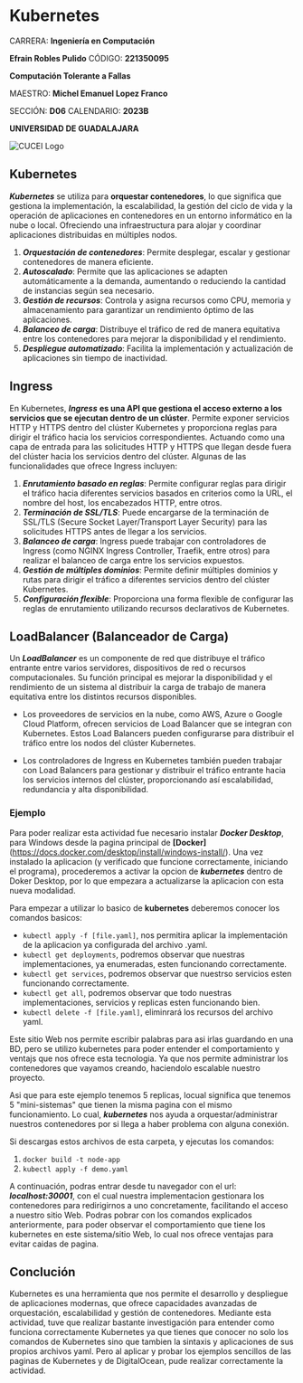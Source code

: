 # Kubernetes

CARRERA: **Ingeniería en Computación**

**Efrain Robles Pulido** CÓDIGO: **221350095**

**Computación Tolerante a Fallas**

MAESTRO: **Michel Emanuel Lopez Franco**

SECCIÓN: **D06**    CALENDARIO: **2023B**

**UNIVERSIDAD DE GUADALAJARA**

![CUCEI Logo](https://static.wixstatic.com/media/689543_e867e5de31ce49e7a2c28f84eb1bacf8~mv2.png/v1/fill/w_560,h_150,al_c,q_85,usm_0.66_1.00_0.01,enc_auto/logoudggris.png)

## Kubernetes
***Kubernetes*** se utiliza para **orquestar contenedores**, lo que significa que gestiona la implementación, la escalabilidad, la gestión del ciclo de vida y la operación de aplicaciones en contenedores en un entorno informático en la nube o local. Ofreciendo una infraestructura para alojar y coordinar aplicaciones distribuidas en múltiples nodos.

1. ***Orquestación de contenedores***: Permite desplegar, escalar y gestionar contenedores de manera eficiente.
1. ***Autoscalado***: Permite que las aplicaciones se adapten automáticamente a la demanda, aumentando o reduciendo la cantidad de instancias según sea necesario.
1. ***Gestión de recursos***: Controla y asigna recursos como CPU, memoria y almacenamiento para garantizar un rendimiento óptimo de las aplicaciones.
1. ***Balanceo de carga***: Distribuye el tráfico de red de manera equitativa entre los contenedores para mejorar la disponibilidad y el rendimiento.
1. ***Despliegue automatizado***: Facilita la implementación y actualización de aplicaciones sin tiempo de inactividad.

## Ingress
En Kubernetes, ***Ingress*** **es una API que gestiona el acceso externo a los servicios que se ejecutan dentro de un clúster**. Permite exponer servicios HTTP y HTTPS dentro del clúster Kubernetes y proporciona reglas para dirigir el tráfico hacia los servicios correspondientes. Actuando como una capa de entrada para las solicitudes HTTP y HTTPS que llegan desde fuera del clúster hacia los servicios dentro del clúster. Algunas de las funcionalidades que ofrece Ingress incluyen:

1. ***Enrutamiento basado en reglas***: Permite configurar reglas para dirigir el tráfico hacia diferentes servicios basados en criterios como la URL, el nombre del host, los encabezados HTTP, entre otros.
1. ***Terminación de SSL/TLS***: Puede encargarse de la terminación de SSL/TLS (Secure Socket Layer/Transport Layer Security) para las solicitudes HTTPS antes de llegar a los servicios.
1. ***Balanceo de carga***: Ingress puede trabajar con controladores de Ingress (como NGINX Ingress Controller, Traefik, entre otros) para realizar el balanceo de carga entre los servicios expuestos.
1. ***Gestión de múltiples dominios***: Permite definir múltiples dominios y rutas para dirigir el tráfico a diferentes servicios dentro del clúster Kubernetes.
1. ***Configuración flexible***: Proporciona una forma flexible de configurar las reglas de enrutamiento utilizando recursos declarativos de Kubernetes.

## LoadBalancer (Balanceador de Carga)
Un ***LoadBalancer***  es un componente de red que distribuye el tráfico entrante entre varios servidores, dispositivos de red o recursos computacionales. Su función principal es mejorar la disponibilidad y el rendimiento de un sistema al distribuir la carga de trabajo de manera equitativa entre los distintos recursos disponibles.

- Los proveedores de servicios en la nube, como AWS, Azure o Google Cloud Platform, ofrecen servicios de Load Balancer que se integran con Kubernetes. Estos Load Balancers pueden configurarse para distribuir el tráfico entre los nodos del clúster Kubernetes.

- Los controladores de Ingress en Kubernetes también pueden trabajar con Load Balancers para gestionar y distribuir el tráfico entrante hacia los servicios internos del clúster, proporcionando así escalabilidad, redundancia y alta disponibilidad.

### Ejemplo

Para poder realizar esta actividad fue necesario instalar ***Docker Desktop***, para Windows desde la pagina principal de **[Docker]**(https://docs.docker.com/desktop/install/windows-install/).
Una vez instalado la aplicacion (y verificado que funcione correctamente, iniciando el programa), procederemos a activar la opcion de ***kubernetes*** dentro de Doker Desktop, por lo que empezara a actualizarse la aplicacion con esta nueva modalidad.

Para empezar a utilizar lo basico de **kubernetes** deberemos conocer los comandos basicos:
- `kubectl apply -f [file.yaml]`, nos permitira aplicar la implementación de la aplicacion ya configurada del archivo .yaml.
- `kubectl get deployments`, podremos observar que nuestras implementaciones, ya enumeradas, esten funcionando correctamente.
- `kubectl get services`, podremos observar que nuestrso servicios esten funcionando correctamente.
- `kubectl get all`, podremos observar que todo nuestras implementaciones, servicios y replicas esten funcionando bien.
- `kubectl delete -f [file.yaml]`, eliminrará los recursos del archivo yaml.

Este sitio Web nos permite escribir palabras para asi irlas guardando en una BD, pero se utilizo kubernetes para poder entender el comportamiento y ventajs que nos ofrece esta tecnologia. Ya que nos permite administrar los contenedores que vayamos creando, haciendolo escalable nuestro proyecto.

Asi que para este ejemplo tenemos 5 replicas, locual significa que tenemos 5 "mini-sistemas" que tienen la misma pagina con el mismo funcionamiento. Lo cual, ***kubernetes*** nos ayuda a orquestar/administrar nuestros contenedores por si llega a haber problema con alguna conexión.

Si descargas estos archivos de esta carpeta, y ejecutas los comandos:
1. `docker build -t node-app` 
1. `kubectl apply -f demo.yaml`

A continuación, podras entrar desde tu navegador con el url: ***localhost:30001***, con el cual nuestra implementacion gestionara los contenedores para redirigirnos a uno concretamente, facilitando el acceso a nuestro sitio Web.
Podras pobrar con los comandos explicados anteriormente, para poder observar el comportamiento que tiene los kubernetes en este sistema/sitio Web, lo cual nos ofrece ventajas para evitar caidas de pagina.

## Conclución
Kubernetes es una herramienta que nos permite el desarrollo y despliegue de aplicaciones modernas, que ofrece capacidades avanzadas de orquestación, escalabilidad y gestión de contenedores. Mediante esta actividad, tuve que realizar bastante investigación para entender como funciona correctamente Kubernetes ya que tienes que conocer no solo los comandos de Kubernetes sino que tambien la sintaxis y aplicaciones de sus propios archivos yaml. Pero al aplicar y probar los ejemplos sencillos de las paginas de Kubernetes y de DigitalOcean, pude realizar correctamente la actividad.